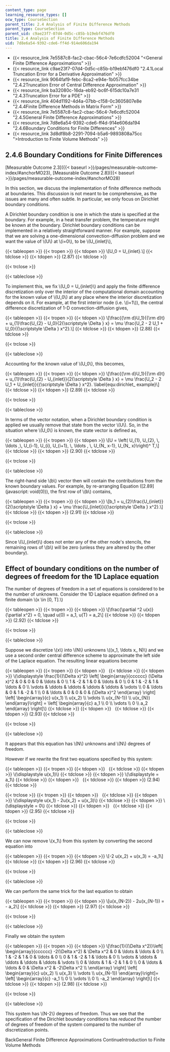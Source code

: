 ```yaml
---
content_type: page
learning_resource_types: []
ocw_type: CourseSection
parent_title: 2.4 Analysis of Finite Difference Methods
parent_type: CourseSection
parent_uid: c9ae23f7-07d4-0d5c-c85b-b19ebf476df0
title: 2.4 Analysis of Finite Difference Methods
uid: 7d8e6a54-9392-cde6-ff4d-914e606da194
---
```


*   {{< resource_link 7e5587c8-fac2-cbac-56c4-7e6cdfc52004 "\<General Finite Difference Approximations" >}}
*   {{< resource_link c9ae23f7-07d4-0d5c-c85b-b19ebf476df0 "2.4.1Local Truncation Error for a Derivative Approximation" >}}
*   {{< resource_link 9064faf9-febc-8ca2-e94e-1b057fcc34be "2.4.2Truncation Error of Central Difference Approximation" >}}
*   {{< resource_link ba32080c-16da-eb92-bc6f-615dc10a7e31 "2.4.3Truncation Error for a PDE" >}}
*   {{< resource_link 404d1192-4d4a-07bb-c158-0c3605807e8e "2.4.4Finite Difference Methods in Matrix Form" >}}
*   {{< resource_link 7e5587c8-fac2-cbac-56c4-7e6cdfc52004 "2.4.5General Finite Difference Approximations" >}}
*   {{< resource_link 7d8e6a54-9392-cde6-ff4d-914e606da194 "2.4.6Boundary Conditions for Finite Differences" >}}
*   {{< resource_link 3d8df8b8-2291-7094-b5a6-9893808a75cc "\>Introduction to Finite Volume Methods" >}}

2.4.6 Boundary Conditions for Finite Differences
------------------------------------------------

[Measurable Outcome 2.3]({{< baseurl >}}/pages/measurable-outcome-index/#anchorMO23), [Measurable Outcome 2.8]({{< baseurl >}}/pages/measurable-outcome-index/#anchorMO28)

In this section, we discuss the implementation of finite difference methods at boundaries. This discussion is not meant to be comprehensive, as the issues are many and often subtle. In particular, we only focus on Dirichlet boundary conditions.

A Dirichlet boundary condition is one in which the state is specified at the boundary. For example, in a heat transfer problem, the temperature might be known at the boundary. Dirichlet boundary conditions can be implemented in a relatively straightforward manner. For example, suppose that we are solving a one-dimensional convection-diffusion problem and we want the value of \\(U\\) at \\(i=0\\), to be \\(U\_{inlet}\\),

{{< tableopen >}}
{{< tropen >}}
{{< tdopen >}}
\\\[U\_0 = U\_{inlet}.\\\]
{{< tdclose >}}
{{< tdopen >}}
(2.87)
{{< tdclose >}}

{{< trclose >}}

{{< tableclose >}}

To implement this, we fix \\(U\_0 = U\_{inlet}\\) and apply the finite difference discretization only over the interior of the computational domain accounting for the known value of \\(U\_0\\) at any place where the interior discretization depends on it. For example, at the first interior node (i.e. \\(i=1\\)), the central difference discretization of 1-D convection-diffusion gives,

{{< tableopen >}}
{{< tropen >}}
{{< tdopen >}}
\\\[\\frac{{\\rm d}U\_1}{{\\rm d}t} + u\_{1}\\frac{U\_{2} - U\_0}{2{\\scriptstyle \\Delta } x} = \\mu \\frac{U\_2 - 2 U\_1 + U\_0}{{\\scriptstyle \\Delta } x^2}.\\\]
{{< tdclose >}}
{{< tdopen >}}
(2.88)
{{< tdclose >}}

{{< trclose >}}

{{< tableclose >}}

Accounting for the known value of \\(U\_0\\), this becomes,

{{< tableopen >}}
{{< tropen >}}
{{< tdopen >}}
\\\[\\frac{{\\rm d}U\_1}{{\\rm d}t} + u\_{1}\\frac{U\_{2} - U\_{inlet}}{2{\\scriptstyle \\Delta } x} = \\mu \\frac{U\_2 - 2 U\_1 + U\_{inlet}}{{\\scriptstyle \\Delta } x^2}. \\label{equ:dirichlet\_ example}\\\]
{{< tdclose >}}
{{< tdopen >}}
(2.89)
{{< tdclose >}}

{{< trclose >}}

{{< tableclose >}}

In terms of the vector notation, when a Dirichlet boundary condition is applied we usually remove that state from the vector \\(U\\). So, in the situation where \\(U\_0\\) is known, the state vector is defined as,

{{< tableopen >}}
{{< tropen >}}
{{< tdopen >}}
\\\[U = \\left( U\_{1}, U\_{2}, \\, \\ldots ,\\, U\_{i-1}, U\_{i}, U\_{i+1}, \\, \\ldots , \\, U\_{N\_ x-1}, U\_{N\_ x}\\right)^ T,\\\]
{{< tdclose >}}
{{< tdopen >}}
(2.90)
{{< tdclose >}}

{{< trclose >}}

{{< tableclose >}}

The right-hand side \\(b\\) vector then will contain the contributions from the known boundary values. For example, by re-arranging Equation ([2.89](javascript: void(0))), the first row of \\(b\\) contains,

{{< tableopen >}}
{{< tropen >}}
{{< tdopen >}}
\\\[b\_1 = u\_{2}\\frac{U\_{inlet}}{2{\\scriptstyle \\Delta } x} + \\mu \\frac{U\_{inlet}}{{\\scriptstyle \\Delta } x^2}.\\\]
{{< tdclose >}}
{{< tdopen >}}
(2.91)
{{< tdclose >}}

{{< trclose >}}

{{< tableclose >}}

Since \\(U\_{inlet}\\) does not enter any of the other node's stencils, the remaining rows of \\(b\\) will be zero (unless they are altered by the other boundary).

Effect of boundary conditions on the number of degrees of freedom for the 1D Laplace equation
---------------------------------------------------------------------------------------------

The number of degrees of freedom in a set of equations is considered to be the number of unknowns. Consider the 1D Laplace equation defined on a finite domain \\(x \\in \[0, T\].\\)

{{< tableopen >}}
{{< tropen >}}
{{< tdopen >}}
\\\[\\frac{\\partial ^2 u(x)}{\\partial x^2} = 0, \\quad u(0) = a\_1, u(T) = a\_2\\\]
{{< tdclose >}}
{{< tdopen >}}
(2.92)
{{< tdclose >}}

{{< trclose >}}

{{< tableclose >}}

Suppose we discretize \\(x\\) into \\(N\\) unknowns \\((x\_1, \\ldots x\_ N)\\) and we use a second order central difference scheme to approximate the left side of the Laplace equation. The resulting linear equations become

{{< tableopen >}}
{{< tropen >}}
{{< tdopen >}}
 
{{< tdclose >}}
{{< tdopen >}}
\\(\\displaystyle \\frac{1}{(\\Delta x)^2} \\left\[ \\begin{array}{cccccc} (\\Delta x)^2 & 0 & 0 & 0 & \\ldots & 0 \\\\ 1 & -2 & 1 & 0 & \\ldots & 0 \\\\ 0 & 1 & -2 & 1 & \\ldots & 0 \\\\ \\vdots & \\ddots & \\ddots & \\ddots & \\ddots & \\vdots \\\\ 0 & \\ldots & 0 & 1 & -2 & 1 \\\\ 0 & \\ldots & 0 & 0 & 0 & (\\Delta x)^2 \\end{array} \\right\] \\left\[ \\begin{array}{c} u(x\_1) \\\\ u(x\_2) \\\\ \\vdots \\\\ u(x\_{N-1}) \\\\ u(x\_{N}) \\end{array}\\right\] = \\left\[ \\begin{array}{c} a\_1 \\\\ 0 \\\\ \\vdots \\\\ 0 \\\\ a\_2 \\end{array} \\right\]\\)
{{< tdclose >}}
{{< tdopen >}}
 
{{< tdclose >}}
{{< tdopen >}}
(2.93)
{{< tdclose >}}

{{< trclose >}}

{{< tableclose >}}

It appears that this equation has \\(N\\) unknowns and \\(N\\) degrees of freedom.

However if we rewrite the first two equations specified by this system:

{{< tableopen >}}
{{< tropen >}}
{{< tdopen >}}
 
{{< tdclose >}}
{{< tdopen >}}
\\(\\displaystyle u(x\_1)\\)
{{< tdclose >}}
{{< tdopen >}}
\\(\\displaystyle = a\_1\\)
{{< tdclose >}}
{{< tdopen >}}
 
{{< tdclose >}}
{{< tdopen >}}
(2.94)
{{< tdclose >}}

{{< trclose >}}
{{< tropen >}}
{{< tdopen >}}
 
{{< tdclose >}}
{{< tdopen >}}
\\(\\displaystyle u(x\_1) - 2u(x\_2) + u(x\_3)\\)
{{< tdclose >}}
{{< tdopen >}}
\\(\\displaystyle = 0\\)
{{< tdclose >}}
{{< tdopen >}}
 
{{< tdclose >}}
{{< tdopen >}}
(2.95)
{{< tdclose >}}

{{< trclose >}}

{{< tableclose >}}

We can now remove \\(x\_1\\) from this system by converting the second equation into

{{< tableopen >}}
{{< tropen >}}
{{< tdopen >}}
\\\[-2 u(x\_2) + u(x\_3) = -a\_1\\\]
{{< tdclose >}}
{{< tdopen >}}
(2.96)
{{< tdclose >}}

{{< trclose >}}

{{< tableclose >}}

We can perform the same trick for the last equation to obtain

{{< tableopen >}}
{{< tropen >}}
{{< tdopen >}}
\\\[u(x\_{N-2}) - 2u(x\_{N-1}) = - a\_2\\\]
{{< tdclose >}}
{{< tdopen >}}
(2.97)
{{< tdclose >}}

{{< trclose >}}

{{< tableclose >}}

Finally we obtain the system

{{< tableopen >}}
{{< tropen >}}
{{< tdopen >}}
\\\[\\frac{1}{(\\Delta x^2)}\\left\[ \\begin{array}{cccccc} -2(\\Delta x^2) & \\Delta x^2 & 0 & \\ldots & \\ldots & 0 \\\\ 1 & -2 & 1 & 0 & \\ldots & 0 \\\\ 0 & 1 & -2 & 1 & \\ldots & 0 \\\\ \\vdots & \\ddots & \\ddots & \\ddots & \\ddots & \\vdots \\\\ 0 & \\ldots & 1 & -2 & 1 & 0 \\\\ 0 & \\ldots & \\ldots & 0 & \\Delta x^2 & -2\\Delta x^2 \\\\ \\end{array} \\right\] \\left\[ \\begin{array}{c} u(x\_2) \\\\ u(x\_3) \\\\ \\vdots \\\\ u(x\_{N-1}) \\end{array}\\right\]= \\left\[ \\begin{array}{c} -a\_1 \\\\ 0 \\\\ \\vdots \\\\ 0 \\\\ -a\_2 \\end{array} \\right\]\\\]
{{< tdclose >}}
{{< tdopen >}}
(2.98)
{{< tdclose >}}

{{< trclose >}}

{{< tableclose >}}

This system has \\(N-2\\) degrees of freedom. Thus we see that the specification of the Dirichlet boundary conditions has _reduced_ the number of degrees of freedom of the system compared to the number of discretization points.

BackGeneral Finite Difference Approximations ContinueIntroduction to Finite Volume Methods